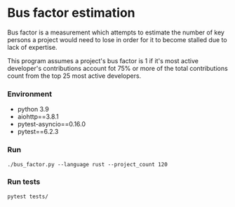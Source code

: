 # Bus factor estimation

Bus factor is a measurement which attempts to estimate the number of key persons a
project would need to lose in order for it to become stalled due to lack of expertise.

This program assumes a project's bus factor is 1 if it's most active developer's 
contributions account fot 75% or more of the total contributions count from the top 25 most active
developers.

### Environment

- python 3.9 
- aiohttp==3.8.1
- pytest-asyncio==0.16.0
- pytest==6.2.3

### Run 

```./bus_factor.py --language rust --project_count 120```

### Run tests

```pytest tests/```
